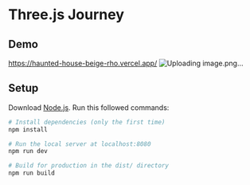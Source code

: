 # Three.js Journey

## Demo
https://haunted-house-beige-rho.vercel.app/
![Uploading image.png…]()


## Setup
Download [Node.js](https://nodejs.org/en/download/).
Run this followed commands:

``` bash
# Install dependencies (only the first time)
npm install

# Run the local server at localhost:8080
npm run dev

# Build for production in the dist/ directory
npm run build
```
